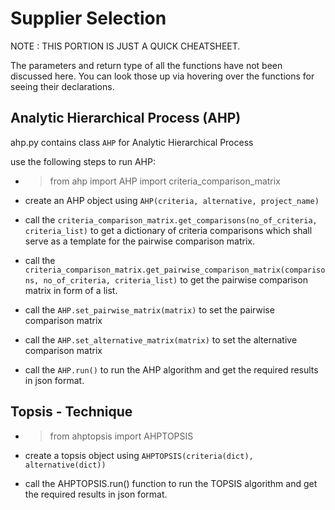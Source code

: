# Supplier Selection

NOTE : THIS PORTION IS JUST A QUICK CHEATSHEET.    

The parameters and return type of all the functions have not been discussed here. You can look those up via hovering over the functions for seeing their declarations. 

## Analytic Hierarchical Process (AHP)

ahp.py contains class ```AHP``` for Analytic Hierarchical Process

use the following steps to run AHP:

*   >from ahp import AHP
    >import criteria_comparison_matrix
    

* create an AHP object using ```AHP(criteria, alternative, project_name)```

* call the ```criteria_comparison_matrix.get_comparisons(no_of_criteria, criteria_list)``` to get a dictionary of criteria comparisons which shall serve as a template for the pairwise comparison matrix.

* call the ```criteria_comparison_matrix.get_pairwise_comparison_matrix(comparisons, no_of_criteria, criteria_list)``` to get the pairwise comparison matrix in form of a list.

* call the ```AHP.set_pairwise_matrix(matrix)``` to set the pairwise comparison matrix 

* call the ```AHP.set_alternative_matrix(matrix)``` to set the alternative comparison matrix

* call the ```AHP.run()``` to run the AHP algorithm and get the required results in json format.


## Topsis - Technique 

*   > from ahptopsis import AHPTOPSIS

* create a topsis object using ```AHPTOPSIS(criteria(dict), alternative(dict))```

* call the AHPTOPSIS.run() function to run the TOPSIS algorithm and get the required results in json format.
